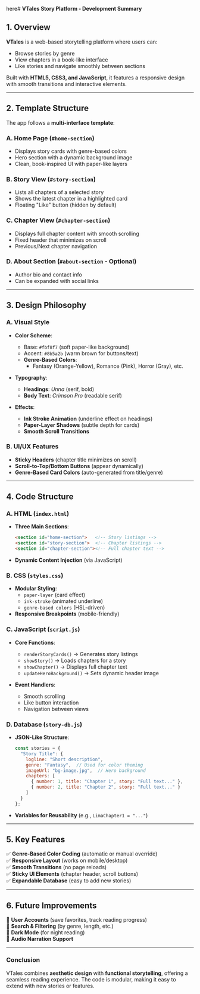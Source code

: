 here# **VTales Story Platform - Development Summary**  

## **1. Overview**  
**VTales** is a web-based storytelling platform where users can:  
- Browse stories by genre  
- View chapters in a book-like interface  
- Like stories and navigate smoothly between sections  

Built with **HTML5, CSS3, and JavaScript**, it features a responsive design with smooth transitions and interactive elements.  

---

## **2. Template Structure**  
The app follows a **multi-interface template**:  

### **A. Home Page (`#home-section`)**  
- Displays story cards with genre-based colors  
- Hero section with a dynamic background image  
- Clean, book-inspired UI with paper-like layers  

### **B. Story View (`#story-section`)**  
- Lists all chapters of a selected story  
- Shows the latest chapter in a highlighted card  
- Floating "Like" button (hidden by default)  

### **C. Chapter View (`#chapter-section`)**  
- Displays full chapter content with smooth scrolling  
- Fixed header that minimizes on scroll  
- Previous/Next chapter navigation  

### **D. About Section (`#about-section` - Optional)**  
- Author bio and contact info  
- Can be expanded with social links  

---

## **3. Design Philosophy**  
### **A. Visual Style**  
- **Color Scheme**:  
  - Base: `#fbf8f7` (soft paper-like background)  
  - Accent: `#8b5a2b` (warm brown for buttons/text)  
  - **Genre-Based Colors**:  
    - Fantasy (Orange-Yellow), Romance (Pink), Horror (Gray), etc.  

- **Typography**:  
  - **Headings**: *Unna* (serif, bold)  
  - **Body Text**: *Crimson Pro* (readable serif)  

- **Effects**:  
  - **Ink Stroke Animation** (underline effect on headings)  
  - **Paper-Layer Shadows** (subtle depth for cards)  
  - **Smooth Scroll Transitions**  

### **B. UI/UX Features**  
- **Sticky Headers** (chapter title minimizes on scroll)  
- **Scroll-to-Top/Bottom Buttons** (appear dynamically)  
- **Genre-Based Card Colors** (auto-generated from title/genre)  

---

## **4. Code Structure**  
### **A. HTML (`index.html`)**  
- **Three Main Sections**:  
  ```html
  <section id="home-section">   <!-- Story listings -->
  <section id="story-section">  <!-- Chapter listings -->
  <section id="chapter-section"><!-- Full chapter text -->
  ```
- **Dynamic Content Injection** (via JavaScript)  

### **B. CSS (`styles.css`)**  
- **Modular Styling**:  
  - `paper-layer` (card effect)  
  - `ink-stroke` (animated underline)  
  - `genre-based colors` (HSL-driven)  
- **Responsive Breakpoints** (mobile-friendly)  

### **C. JavaScript (`script.js`)**  
- **Core Functions**:  
  - `renderStoryCards()` → Generates story listings  
  - `showStory()` → Loads chapters for a story  
  - `showChapter()` → Displays full chapter text  
  - `updateHeroBackground()` → Sets dynamic header image  

- **Event Handlers**:  
  - Smooth scrolling  
  - Like button interaction  
  - Navigation between views  

### **D. Database (`story-db.js`)**  
- **JSON-Like Structure**:  
  ```javascript
  const stories = {
    "Story Title": {
      logline: "Short description",
      genre: "Fantasy",  // Used for color theming
      imageUrl: "bg-image.jpg",  // Hero background
      chapters: [
        { number: 1, title: "Chapter 1", story: "Full text..." },
        { number: 2, title: "Chapter 2", story: "Full text..." }
      ]
    }
  };
  ```
- **Variables for Reusability** (e.g., `LimaChapter1 = "..."`)  

---

## **5. Key Features**  
✅ **Genre-Based Color Coding** (automatic or manual override)  
✅ **Responsive Layout** (works on mobile/desktop)  
✅ **Smooth Transitions** (no page reloads)  
✅ **Sticky UI Elements** (chapter header, scroll buttons)  
✅ **Expandable Database** (easy to add new stories)  

---

## **6. Future Improvements**  
🔹 **User Accounts** (save favorites, track reading progress)  
🔹 **Search & Filtering** (by genre, length, etc.)  
🔹 **Dark Mode** (for night reading)  
🔹 **Audio Narration Support**  

---

### **Conclusion**  
VTales combines **aesthetic design** with **functional storytelling**, offering a seamless reading experience. The code is modular, making it easy to extend with new stories or features.  
